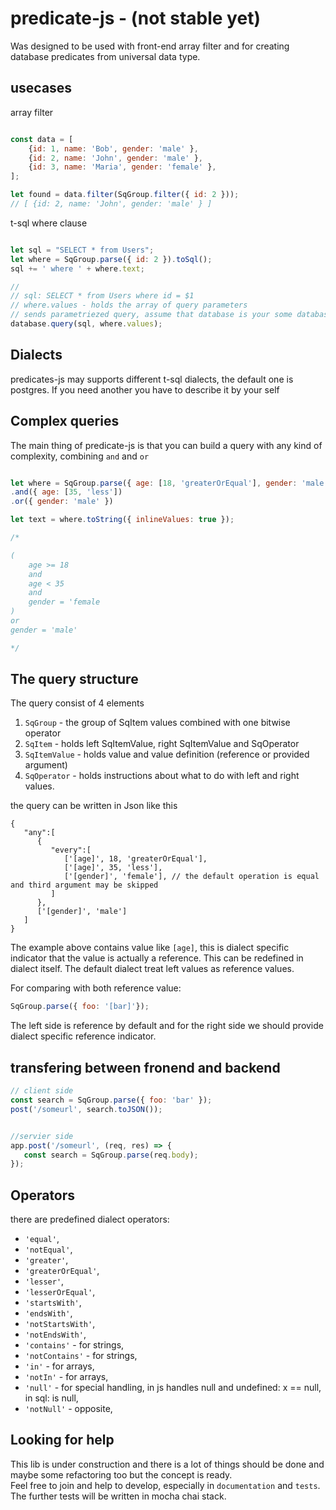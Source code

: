 # predicate-js - (not stable yet)
Was designed to be used with front-end array filter and for creating database predicates from universal data type.


## usecases
array filter
```js

const data = [
	{id: 1, name: 'Bob', gender: 'male' },
	{id: 2, name: 'John', gender: 'male' },
	{id: 3, name: 'Maria', gender: 'female' },
];

let found = data.filter(SqGroup.filter({ id: 2 }));
// [ {id: 2, name: 'John', gender: 'male' } ]
```

t-sql where clause
```js

let sql = "SELECT * from Users";
let where = SqGroup.parse({ id: 2 }).toSql();
sql += ' where ' + where.text;

//
// sql: SELECT * from Users where id = $1
// where.values - holds the array of query parameters
// sends parametriezed query, assume that database is your some database framework, f.e. pg
database.query(sql, where.values);


```

## Dialects
predicates-js may supports different t-sql dialects, the default one is postgres.
If you need another you have to describe it by your self

## Complex queries
The main thing of predicate-js is that you can build a query with any kind of complexity, combining `and` and `or`

```js

let where = SqGroup.parse({ age: [18, 'greaterOrEqual'], gender: 'male' })
.and({ age: [35, 'less'])
.or({ gender: 'male' })

let text = where.toString({ inlineValues: true });

/*

(
	age >= 18
	and
	age < 35
	and
	gender = 'female
)
or
gender = 'male'

*/


```

## The query structure
The query consist of 4 elements
1. `SqGroup` - the group of SqItem values combined with one bitwise operator
2. `SqItem` - holds left SqItemValue, right SqItemValue and SqOperator
3. `SqItemValue` - holds value and value definition (reference or provided argument)
4. `SqOperator` - holds instructions about what to do with left and right values.

the query can be written in Json like this
```
{
   "any":[
      {
         "every":[
            ['[age]', 18, 'greaterOrEqual'],
            ['[age]', 35, 'less'],
            ['[gender]', 'female'], // the default operation is equal and third argument may be skipped
         ]
      },
      ['[gender]', 'male']
   ]
}
```
The example above contains value like `[age]`, this is dialect specific indicator that the value is actually a reference. This can be redefined in dialect itself.
The default dialect treat left values as reference values.  

For comparing with both reference value:
```js
SqGroup.parse({ foo: '[bar]'});
```
The left side is reference by default and for the right side we should provide dialect specific reference indicator.

## transfering between fronend and backend
```js
// client side
const search = SqGroup.parse({ foo: 'bar' });
post('/someurl', search.toJSON());


//servier side
app.post('/someurl', (req, res) => {
   const search = SqGroup.parse(req.body);
});

```


## Operators
there are predefined dialect operators:
- `'equal'`,
- `'notEqual'`,
- `'greater'`,
- `'greaterOrEqual'`,
- `'lesser'`,
- `'lesserOrEqual'`,
- `'startsWith'`,
- `'endsWith'`,
- `'notStartsWith'`,
- `'notEndsWith'`,
- `'contains'` - for strings,
- `'notContains'` - for strings,
- `'in'` - for arrays,
- `'notIn'` - for arrays,
- `'null'` - for special handling, in js handles null and undefined: x == null, in sql: is null,
- `'notNull'` - opposite,


## Looking for help
This lib is under construction and there is a lot of things should be done and maybe some refactoring too but the concept is ready.  
Feel free to join and help to develop, especially in `documentation` and `tests`.  
The further tests will be written in mocha chai stack.
